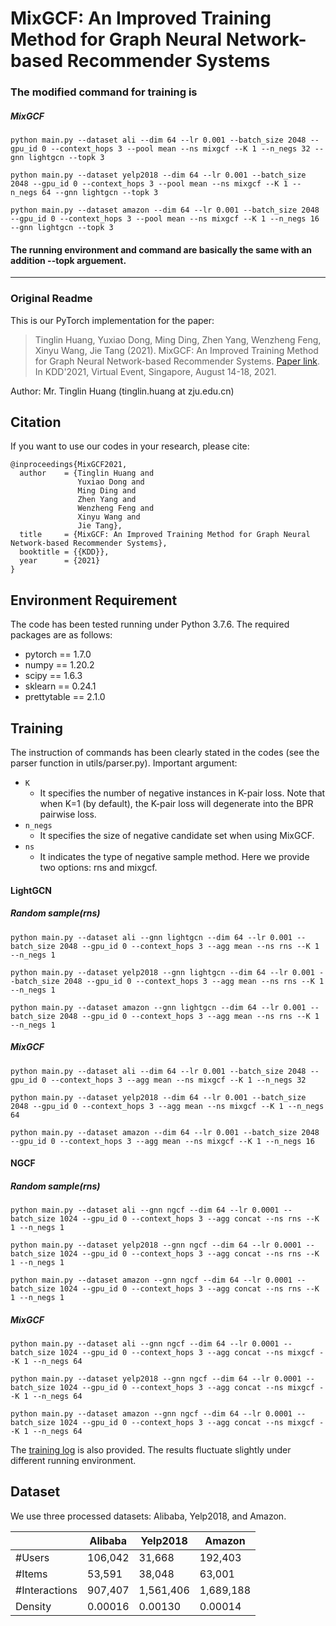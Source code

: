 # MixGCF: An Improved Training Method for Graph Neural Network-based Recommender Systems

### The modified command for training is 
#####  MixGCF

```
python main.py --dataset ali --dim 64 --lr 0.001 --batch_size 2048 --gpu_id 0 --context_hops 3 --pool mean --ns mixgcf --K 1 --n_negs 32 --gnn lightgcn --topk 3

python main.py --dataset yelp2018 --dim 64 --lr 0.001 --batch_size 2048 --gpu_id 0 --context_hops 3 --pool mean --ns mixgcf --K 1 --n_negs 64 --gnn lightgcn --topk 3

python main.py --dataset amazon --dim 64 --lr 0.001 --batch_size 2048 --gpu_id 0 --context_hops 3 --pool mean --ns mixgcf --K 1 --n_negs 16 --gnn lightgcn --topk 3
```
#### The running environment and command are basically the same with an addition --topk arguement.
------
### Original Readme
This is our PyTorch implementation for the paper:

> Tinglin Huang, Yuxiao Dong, Ming Ding, Zhen Yang, Wenzheng Feng, Xinyu Wang, Jie Tang (2021). MixGCF: An Improved Training Method for Graph Neural Network-based Recommender Systems.  [Paper link](http://keg.cs.tsinghua.edu.cn/jietang/publications/KDD21-Huang-et-al-MixGCF.pdf). In KDD'2021, Virtual Event, Singapore, August 14-18, 2021.

Author: Mr. Tinglin Huang (tinglin.huang at zju.edu.cn)

## Citation 

If you want to use our codes in your research, please cite:
​    
```
@inproceedings{MixGCF2021,
  author    = {Tinglin Huang and
               Yuxiao Dong and
               Ming Ding and
               Zhen Yang and
               Wenzheng Feng and
               Xinyu Wang and
               Jie Tang},
  title     = {MixGCF: An Improved Training Method for Graph Neural Network-based Recommender Systems},
  booktitle = {{KDD}},
  year      = {2021}
}
```

## Environment Requirement

The code has been tested running under Python 3.7.6. The required packages are as follows:

- pytorch == 1.7.0
- numpy == 1.20.2
- scipy == 1.6.3
- sklearn == 0.24.1
- prettytable == 2.1.0

## Training

The instruction of commands has been clearly stated in the codes (see the parser function in utils/parser.py). Important argument:

- `K`
  - It specifies the number of negative instances in K-pair loss. Note that when K=1 (by default), the K-pair loss will degenerate into the BPR pairwise loss.
- `n_negs`
  - It specifies the size of negative candidate set when using MixGCF.
- `ns`
  - It indicates the type of negative sample method. Here we provide two options: rns and mixgcf.

#### LightGCN

##### Random sample(rns)

```
python main.py --dataset ali --gnn lightgcn --dim 64 --lr 0.001 --batch_size 2048 --gpu_id 0 --context_hops 3 --agg mean --ns rns --K 1 --n_negs 1

python main.py --dataset yelp2018 --gnn lightgcn --dim 64 --lr 0.001 --batch_size 2048 --gpu_id 0 --context_hops 3 --agg mean --ns rns --K 1 --n_negs 1

python main.py --dataset amazon --gnn lightgcn --dim 64 --lr 0.001 --batch_size 2048 --gpu_id 0 --context_hops 3 --agg mean --ns rns --K 1 --n_negs 1
```

#####  MixGCF

```
python main.py --dataset ali --dim 64 --lr 0.001 --batch_size 2048 --gpu_id 0 --context_hops 3 --agg mean --ns mixgcf --K 1 --n_negs 32

python main.py --dataset yelp2018 --dim 64 --lr 0.001 --batch_size 2048 --gpu_id 0 --context_hops 3 --agg mean --ns mixgcf --K 1 --n_negs 64

python main.py --dataset amazon --dim 64 --lr 0.001 --batch_size 2048 --gpu_id 0 --context_hops 3 --agg mean --ns mixgcf --K 1 --n_negs 16
```

#### NGCF

##### Random sample(rns)

```
python main.py --dataset ali --gnn ngcf --dim 64 --lr 0.0001 --batch_size 1024 --gpu_id 0 --context_hops 3 --agg concat --ns rns --K 1 --n_negs 1

python main.py --dataset yelp2018 --gnn ngcf --dim 64 --lr 0.0001 --batch_size 1024 --gpu_id 0 --context_hops 3 --agg concat --ns rns --K 1 --n_negs 1

python main.py --dataset amazon --gnn ngcf --dim 64 --lr 0.0001 --batch_size 1024 --gpu_id 0 --context_hops 3 --agg concat --ns rns --K 1 --n_negs 1
```

##### MixGCF

```
python main.py --dataset ali --gnn ngcf --dim 64 --lr 0.0001 --batch_size 1024 --gpu_id 0 --context_hops 3 --agg concat --ns mixgcf --K 1 --n_negs 64

python main.py --dataset yelp2018 --gnn ngcf --dim 64 --lr 0.0001 --batch_size 1024 --gpu_id 0 --context_hops 3 --agg concat --ns mixgcf --K 1 --n_negs 64

python main.py --dataset amazon --gnn ngcf --dim 64 --lr 0.0001 --batch_size 1024 --gpu_id 0 --context_hops 3 --agg concat --ns mixgcf --K 1 --n_negs 64
```

The [training log](https://github.com/huangtinglin/MixGCF/tree/main/training_log) is also provided. The results fluctuate slightly under different running environment.

## Dataset

We use three processed datasets: Alibaba, Yelp2018, and Amazon.

|               | Alibaba | Yelp2018  | Amazon    |
| ------------- | ------- | --------- | --------- |
| #Users        | 106,042 | 31,668    | 192,403   |
| #Items        | 53,591  | 38,048    | 63,001    |
| #Interactions | 907,407 | 1,561,406 | 1,689,188 |
| Density       | 0.00016 | 0.00130   | 0.00014   |

